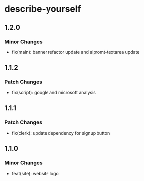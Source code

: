 # describe-yourself

## 1.2.0

### Minor Changes

- fix(main): banner refactor update and aipromt-textarea update

## 1.1.2

### Patch Changes

- fix(script): google and microsoft analysis

## 1.1.1

### Patch Changes

- fix(clerk): update dependency for signup button

## 1.1.0

### Minor Changes

- feat(site): website logo
